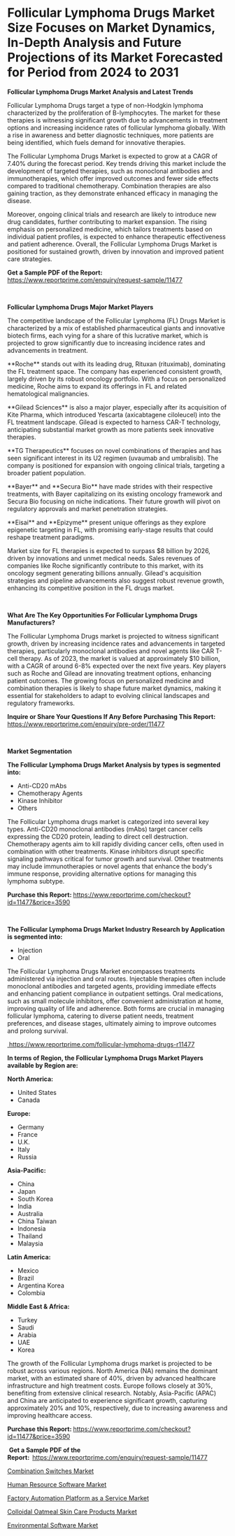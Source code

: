 <p><h1>Follicular Lymphoma Drugs Market Size Focuses on Market Dynamics, In-Depth Analysis and Future Projections of its Market Forecasted for Period from 2024 to 2031</h1></p><p><strong>Follicular Lymphoma Drugs Market Analysis and Latest Trends</strong></p>
<p><p>Follicular Lymphoma Drugs target a type of non-Hodgkin lymphoma characterized by the proliferation of B-lymphocytes. The market for these therapies is witnessing significant growth due to advancements in treatment options and increasing incidence rates of follicular lymphoma globally. With a rise in awareness and better diagnostic techniques, more patients are being identified, which fuels demand for innovative therapies.</p><p>The Follicular Lymphoma Drugs Market is expected to grow at a CAGR of 7.40% during the forecast period. Key trends driving this market include the development of targeted therapies, such as monoclonal antibodies and immunotherapies, which offer improved outcomes and fewer side effects compared to traditional chemotherapy. Combination therapies are also gaining traction, as they demonstrate enhanced efficacy in managing the disease.</p><p>Moreover, ongoing clinical trials and research are likely to introduce new drug candidates, further contributing to market expansion. The rising emphasis on personalized medicine, which tailors treatments based on individual patient profiles, is expected to enhance therapeutic effectiveness and patient adherence. Overall, the Follicular Lymphoma Drugs Market is positioned for sustained growth, driven by innovation and improved patient care strategies.</p></p>
<p><strong>Get a Sample PDF of the Report:&nbsp;</strong> <a href="https://www.reportprime.com/enquiry/request-sample/11477?utm_campaign=1119&utm_medium=2&utm_source=Github&utm_content=ia&utm_term=02122024&utm_id=follicular-lymphoma-drugs">https://www.reportprime.com/enquiry/request-sample/11477</a></p>
<p>&nbsp;</p>
<p><strong>Follicular Lymphoma Drugs Major Market Players</strong></p>
<p><p>The competitive landscape of the Follicular Lymphoma (FL) Drugs Market is characterized by a mix of established pharmaceutical giants and innovative biotech firms, each vying for a share of this lucrative market, which is projected to grow significantly due to increasing incidence rates and advancements in treatment.</p><p>**Roche** stands out with its leading drug, Rituxan (rituximab), dominating the FL treatment space. The company has experienced consistent growth, largely driven by its robust oncology portfolio. With a focus on personalized medicine, Roche aims to expand its offerings in FL and related hematological malignancies.</p><p>**Gilead Sciences** is also a major player, especially after its acquisition of Kite Pharma, which introduced Yescarta (axicabtagene ciloleucel) into the FL treatment landscape. Gilead is expected to harness CAR-T technology, anticipating substantial market growth as more patients seek innovative therapies.</p><p>**TG Therapeutics** focuses on novel combinations of therapies and has seen significant interest in its U2 regimen (uvaumab and umbralisib). The company is positioned for expansion with ongoing clinical trials, targeting a broader patient population.</p><p>**Bayer** and **Secura Bio** have made strides with their respective treatments, with Bayer capitalizing on its existing oncology framework and Secura Bio focusing on niche indications. Their future growth will pivot on regulatory approvals and market penetration strategies.</p><p>**Eisai** and **Epizyme** present unique offerings as they explore epigenetic targeting in FL, with promising early-stage results that could reshape treatment paradigms.</p><p>Market size for FL therapies is expected to surpass $8 billion by 2026, driven by innovations and unmet medical needs. Sales revenues of companies like Roche significantly contribute to this market, with its oncology segment generating billions annually. Gilead's acquisition strategies and pipeline advancements also suggest robust revenue growth, enhancing its competitive position in the FL drugs market.</p></p>
<p>&nbsp;</p>
<p><strong>What Are The Key Opportunities For Follicular Lymphoma Drugs Manufacturers?</strong></p>
<p><p>The Follicular Lymphoma Drugs market is projected to witness significant growth, driven by increasing incidence rates and advancements in targeted therapies, particularly monoclonal antibodies and novel agents like CAR T-cell therapy. As of 2023, the market is valued at approximately $10 billion, with a CAGR of around 6-8% expected over the next five years. Key players such as Roche and Gilead are innovating treatment options, enhancing patient outcomes. The growing focus on personalized medicine and combination therapies is likely to shape future market dynamics, making it essential for stakeholders to adapt to evolving clinical landscapes and regulatory frameworks.</p></p>
<p><strong>Inquire or Share Your Questions If Any Before Purchasing This Report:</strong> <a href="https://www.reportprime.com/enquiry/pre-order/11477?utm_campaign=1119&utm_medium=2&utm_source=Github&utm_content=ia&utm_term=02122024&utm_id=follicular-lymphoma-drugs">https://www.reportprime.com/enquiry/pre-order/11477</a></p>
<p>&nbsp;</p>
<p><strong>Market Segmentation</strong></p>
<p><strong>The Follicular Lymphoma Drugs Market Analysis by types is segmented into:</strong></p>
<p><ul><li>Anti-CD20 mAbs</li><li>Chemotherapy Agents</li><li>Kinase Inhibitor</li><li>Others</li></ul></p>
<p><p>The Follicular Lymphoma drugs market is categorized into several key types. Anti-CD20 monoclonal antibodies (mAbs) target cancer cells expressing the CD20 protein, leading to direct cell destruction. Chemotherapy agents aim to kill rapidly dividing cancer cells, often used in combination with other treatments. Kinase inhibitors disrupt specific signaling pathways critical for tumor growth and survival. Other treatments may include immunotherapies or novel agents that enhance the body's immune response, providing alternative options for managing this lymphoma subtype.</p></p>
<p><strong>Purchase this Report:&nbsp;</strong><a href="https://www.reportprime.com/checkout?id=11477&price=3590&utm_campaign=1119&utm_medium=2&utm_source=Github&utm_content=ia&utm_term=02122024&utm_id=follicular-lymphoma-drugs">https://www.reportprime.com/checkout?id=11477&price=3590</a></p>
<p>&nbsp;</p>
<p><strong>The Follicular Lymphoma Drugs Market Industry Research by Application is segmented into:</strong></p>
<p><ul><li>Injection</li><li>Oral</li></ul></p>
<p><p>The Follicular Lymphoma Drugs Market encompasses treatments administered via injection and oral routes. Injectable therapies often include monoclonal antibodies and targeted agents, providing immediate effects and enhancing patient compliance in outpatient settings. Oral medications, such as small molecule inhibitors, offer convenient administration at home, improving quality of life and adherence. Both forms are crucial in managing follicular lymphoma, catering to diverse patient needs, treatment preferences, and disease stages, ultimately aiming to improve outcomes and prolong survival.</p></p>
<p><a href="https://www.reportprime.com/follicular-lymphoma-drugs-r11477?utm_campaign=1119&utm_medium=2&utm_source=Github&utm_content=ia&utm_term=02122024&utm_id=follicular-lymphoma-drugs">&nbsp;https://www.reportprime.com/follicular-lymphoma-drugs-r11477</a></p>
<p><strong>In terms of Region, the Follicular Lymphoma Drugs Market Players available by Region are:</strong></p>
<p>
    <p> <strong> North America: </strong>
        <ul>
            <li>United States</li>
            <li>Canada</li>
        </ul>
        </p> 
    <p> <strong> Europe: </strong>
        <ul>
            <li>Germany</li>
            <li>France</li>
            <li>U.K.</li>
            <li>Italy</li>
            <li>Russia</li>
        </ul>
        </p> 
    <p> <strong> Asia-Pacific: </strong>
        <ul>
            <li>China</li>
            <li>Japan</li>
            <li>South Korea</li>
            <li>India</li>
            <li>Australia</li>
            <li>China Taiwan</li>
            <li>Indonesia</li>
            <li>Thailand</li>
            <li>Malaysia</li>
        </ul>
        </p> 
    <p> <strong> Latin America: </strong>
        <ul>
            <li>Mexico</li>
            <li>Brazil</li>
            <li>Argentina Korea</li>
            <li>Colombia</li>
        </ul>
        </p> 
    <p> <strong> Middle East & Africa: </strong>
        <ul>
            <li>Turkey</li>
            <li>Saudi</li>
            <li>Arabia</li>
            <li>UAE</li>
            <li>Korea</li>
        </ul>
    </p>
    </p>
<p><p>The growth of the Follicular Lymphoma drugs market is projected to be robust across various regions. North America (NA) remains the dominant market, with an estimated share of 40%, driven by advanced healthcare infrastructure and high treatment costs. Europe follows closely at 30%, benefiting from extensive clinical research. Notably, Asia-Pacific (APAC) and China are anticipated to experience significant growth, capturing approximately 20% and 10%, respectively, due to increasing awareness and improving healthcare access.</p></p>
<p><strong>Purchase this Report: </strong><a href="https://www.reportprime.com/checkout?id=11477&price=3590&utm_campaign=1119&utm_medium=2&utm_source=Github&utm_content=ia&utm_term=02122024&utm_id=follicular-lymphoma-drugs">https://www.reportprime.com/checkout?id=11477&price=3590</a></p>
<p>&nbsp;<strong>Get a Sample PDF of the Report:&nbsp;&nbsp;</strong><a href="https://www.reportprime.com/enquiry/request-sample/11477?utm_campaign=1119&utm_medium=2&utm_source=Github&utm_content=ia&utm_term=02122024&utm_id=follicular-lymphoma-drugs">https://www.reportprime.com/enquiry/request-sample/11477</a></p>
<p><strong></strong></p>
<p><p><a href="https://www.linkedin.com/pulse/comprehensive-analysis-combination-switches-market-20242031-0m3qe?utm_campaign=1119&utm_medium=2&utm_source=Github&utm_content=ia&utm_term=02122024&utm_id=follicular-lymphoma-drugs">Combination Switches Market</a></p><p><a href="https://issuu.com/reportprime-2/docs/human-resource-software-market-size-2030.pptx?utm_campaign=1119&utm_medium=2&utm_source=Github&utm_content=ia&utm_term=02122024&utm_id=follicular-lymphoma-drugs">Human Resource Software Market</a></p><p><a href="https://www.linkedin.com/pulse/factory-automation-platform-service-market-navigating-challenges-wet4e?utm_campaign=1119&utm_medium=2&utm_source=Github&utm_content=ia&utm_term=02122024&utm_id=follicular-lymphoma-drugs">Factory Automation Platform as a Service Market</a></p><p><a href="https://github.com/gerdabatiskzv9/Market-Research-Report-List-1/blob/main/colloidal-oatmeal-skin-care-products-market.md?utm_campaign=1119&utm_medium=2&utm_source=Github&utm_content=ia&utm_term=02122024&utm_id=follicular-lymphoma-drugs">Colloidal Oatmeal Skin Care Products Market</a></p><p><a href="https://issuu.com/reportprime-2/docs/environmental-software-market-size-2030.pptx?utm_campaign=1119&utm_medium=2&utm_source=Github&utm_content=ia&utm_term=02122024&utm_id=follicular-lymphoma-drugs">Environmental Software Market</a></p></p>
